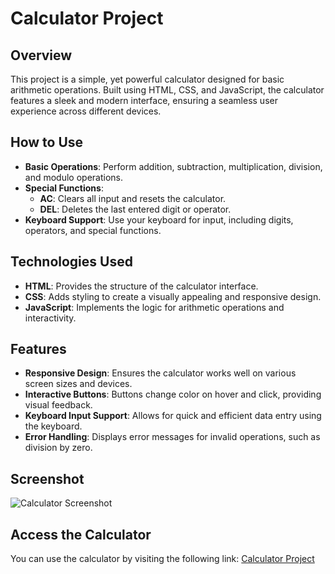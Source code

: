 # Calculator Project

## Overview
This project is a simple, yet powerful calculator designed for basic arithmetic operations. Built using HTML, CSS, and JavaScript, the calculator features a sleek and modern interface, ensuring a seamless user experience across different devices.

## How to Use
- **Basic Operations**: Perform addition, subtraction, multiplication, division, and modulo operations.
- **Special Functions**:
  - **AC**: Clears all input and resets the calculator.
  - **DEL**: Deletes the last entered digit or operator.
- **Keyboard Support**: Use your keyboard for input, including digits, operators, and special functions.

## Technologies Used
- **HTML**: Provides the structure of the calculator interface.
- **CSS**: Adds styling to create a visually appealing and responsive design.
- **JavaScript**: Implements the logic for arithmetic operations and interactivity.

## Features
- **Responsive Design**: Ensures the calculator works well on various screen sizes and devices.
- **Interactive Buttons**: Buttons change color on hover and click, providing visual feedback.
- **Keyboard Input Support**: Allows for quick and efficient data entry using the keyboard.
- **Error Handling**: Displays error messages for invalid operations, such as division by zero.

## Screenshot
![Calculator Screenshot](./CALCULATOR.png)

## Access the Calculator
You can use the calculator by visiting the following link: [Calculator Project](https://yourgithubusername.github.io/calculator-project/)
